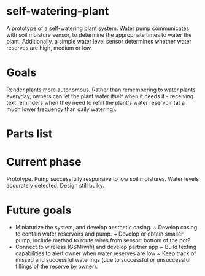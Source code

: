 # self-watering-plant
A prototype of a self-watering plant system. Water pump communicates with soil moisture sensor, to determine the appropriate times to water the plant. Additionally, a simple water level sensor determines whether water reserves are high, medium or low. 

# Goals
Render plants more autonomous. Rather than remembering to water plants everyday, owners can let the plant water itself when it needs it - receiving text reminders when they need to refill the plant's water reservoir (at a much lower frequency than daily watering).

# Parts list

# Current phase
Prototype. Pump successfully responsive to low soil moistures. Water levels accurately detected. Design still bulky.

# Future goals 
- Miniaturize the system, and develop aesthetic casing.
   ~ Develop casing to contain water reservoirs and pump. 
   ~ Develop or obtain smaller pump, include method to route wires from sensor: bottom of the pot?	
- Connect to wireless (GSM/wifi) and develop partner app
	~ Build texting capabilities to alert owner when water reserves are low
	~ Keep track of missed and successful waterings (due to successful or unsuccessful fillings of the reserve by owner). 